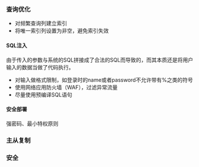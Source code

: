 ### 查询优化

- 对频繁查询列建立索引
- 将唯一索引列设置为非空，避免索引失效

#### SQL注入

由于传入的参数与系统的SQL拼接成了合法的SQL而导致的，而其本质还是将用户输入的数据当做了代码执行。

- 对输入做格式限制，如登录时的name或者password不允许带有%之类的符号
- 使用网络应用防火墙（WAF），过滤异常流量
- 尽量使用预编译SQL语句

#### 安全部署

强密码、最小特权原则

### 主从复制



### 安全